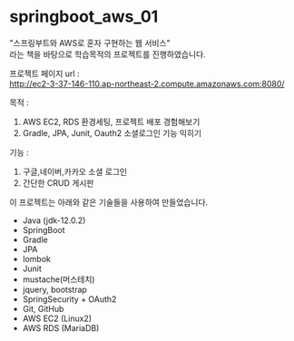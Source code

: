 # springboot_aws_01

"스프링부트와 AWS로 혼자 구현하는 웹 서비스"    
라는 책을 바탕으로 학습목적의 프로젝트를 진행하였습니다.    

프로젝트 페이지 url :    
http://ec2-3-37-146-110.ap-northeast-2.compute.amazonaws.com:8080/   

목적 :    
1. AWS EC2, RDS 환경세팅, 프로젝트 배포 경험해보기   
2. Gradle, JPA, Junit, Oauth2 소셜로그인 기능 익히기   

기능 : 
1. 구글,네이버,카카오 소셜 로그인    
2. 간단한 CRUD 게시판   

이 프로젝트는 아래와 같은 기술들을 사용하여 만들었습니다.  
* Java (jdk-12.0.2) 
* SpringBoot 
* Gradle
* JPA
* lombok
* Junit
* mustache(머스테치)
* jquery, bootstrap
* SpringSecurity + OAuth2
* Git, GitHub
* AWS EC2 (Linux2)
* AWS RDS (MariaDB)

